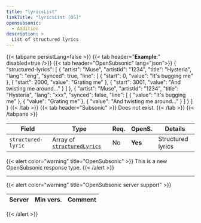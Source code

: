 ```yaml
---
title: "lyricsList"
linkTitle: "lyricsList [OS]"
opensubsonic:
  - Addition
description: >
  List of structured lyrics
---
```


{{< tabpane persistLang=false >}}
{{< tab header="**Example**:" disabled=true />}}
{{< tab header="OpenSubsonic" lang="json">}}
{
  "structured-lyrics": [
    {
      "artist": "Muse",
      "artistId": "1234",
      "title": "Hysteria",
      "lang": "eng",
      "synced": true,
      "line": [
        {
          "start": 0,
          "value": "It's bugging me"
        },
        {
          "start": 2000,
          "value": "Grating me"
        },
        {
          "start": 3001,
          "value": "And twisting me around..."
        }
      ]
    },
    {
      "artist": "Muse",
      "artistId": "1234",
      "title": "Hysteria",
      "lang": "xxx",
      "synced": false,
      "line": [
        {
          "value": "It's bugging me"
        },
        {
          "value": "Grating me"
        },
        {
          "value": "And twisting me around..."
        }
      ]
    }
  ]
}
{{< /tab >}}
{{< tab header="Subsonic"  >}}
Does not exist.
{{< /tab >}}
{{< /tabpane >}}

| Field              | Type                                               | Req. | OpenS.  | Details           |
| ------------------ | -------------------------------------------------- | ---- | ------- | ----------------- |
| `structured-lyric` | Array of [`structuredLyrics`](../structuredlyrics) | No   | **Yes** | Structured lyrics |

{{< alert color="warning" title="OpenSubsonic" >}}
This is a new OpenSubsonic response type.
{{< /alert >}}

---

{{< alert color="warning" title="OpenSubsonic server support" >}}

| Server | Min vers. | Comment |
| ------ | --------- | ------- |

{{< /alert >}}
